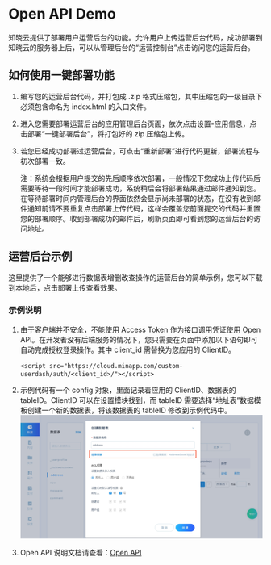 # Open API Demo

知晓云提供了部署用户运营后台的功能。允许用户上传运营后台代码，成功部署到知晓云的服务器上后，可以从管理后台的“运营控制台”点击访问您的运营后台。

## 如何使用一键部署功能

1. 编写您的运营后台代码，并打包成 .zip 格式压缩包，其中压缩包的一级目录下必须包含命名为 index.html 的入口文件。

2. 进入您需要部署运营后台的应用管理后台页面，依次点击设置-应用信息，点击部署“一键部署后台”，将打包好的 zip 压缩包上传。

3. 若您已经成功部署过运营后台，可点击“重新部署”进行代码更新，部署流程与初次部署一致。

   注：系统会根据用户提交的先后顺序依次部署，一般情况下您成功上传代码后需要等待一段时间才能部署成功，系统稍后会将部署结果通过邮件通知到您。在等待部署时间内管理后台的界面依然会显示尚未部署的状态，在没有收到邮件通知前请不要重复点击部署上传代码，这样会覆盖您前面提交的代码并重置您的部署顺序。收到部署成功的邮件后，刷新页面即可看到您的运营后台的访问地址。

## 运营后台示例

这里提供了一个能够进行数据表增删改查操作的运营后台的简单示例，您可以下载到本地后，点击部署上传查看效果。

### 示例说明

1. 由于客户端并不安全，不能使用 Access Token 作为接口调用凭证使用 Open API。在开发者没有后端服务的情况下，您只需要在页面中添加以下语句即可自动完成授权登录操作。其中 client_id 需替换为您应用的 ClientID。

   ```ht
   <script src="https://cloud.minapp.com/custom-userdash/auth/<client_id>/"></script>
   ```

2. 示例代码有一个 config 对象，里面记录着应用的 ClientID、数据表的 tableID。ClientID 可以在设置模块找到，而 tableID 需要选择“地址表”数据模板创建一个新的数据表，将该数据表的 tableID 修改到示例代码中。
![](assets/create-address-table.jpg)

3. Open API 说明文档请查看：[Open API](https://doc.minapp.com/openAPI/)
